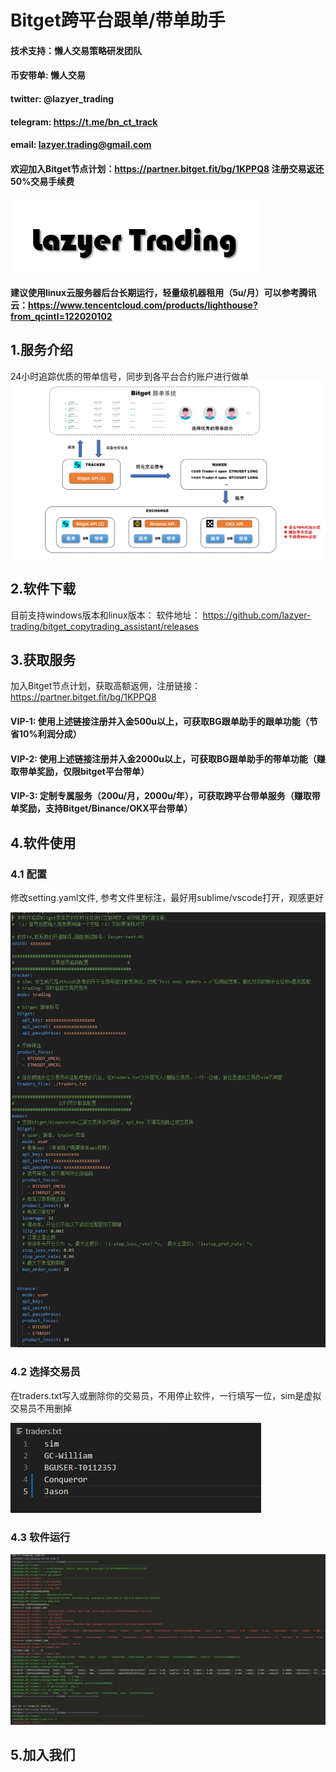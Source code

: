 # Bitget跨平台跟单/带单助手
#### 技术支持：懒人交易策略研发团队
#### 币安带单: 懒人交易
#### twitter: @lazyer_trading
#### telegram: https://t.me/bn_ct_track
#### email: lazyer.trading@gmail.com
#### 欢迎加入Bitget节点计划：https://partner.bitget.fit/bg/1KPPQ8 注册交易返还50%交易手续费
![avatar](img/img1.png)
#### 建议使用linux云服务器后台长期运行，轻量级机器租用（5u/月）可以参考腾讯云：https://www.tencentcloud.com/products/lighthouse?from_qcintl=122020102

## 1.服务介绍
24小时追踪优质的带单信号，同步到各平台合约账户进行做单
![avatar](img/img2.png)

## 2.软件下载
目前支持windows版本和linux版本：
软件地址： https://github.com/lazyer-trading/bitget_copytrading_assistant/releases

## 3.获取服务
加入Bitget节点计划，获取高额返佣，注册链接：https://partner.bitget.fit/bg/1KPPQ8
#### VIP-1: 使用上述链接注册并入金500u以上，可获取BG跟单助手的跟单功能（节省10%利润分成）
#### VIP-2: 使用上述链接注册并入金2000u以上，可获取BG跟单助手的带单功能（赚取带单奖励，仅限bitget平台带单）
#### VIP-3: 定制专属服务（200u/月，2000u/年），可获取跨平台带单服务（赚取带单奖励，支持Bitget/Binance/OKX平台带单）

## 4.软件使用
### 4.1 配置
修改setting.yaml文件, 参考文件里标注，最好用sublime/vscode打开，观感更好

![avatar](img/img3.png)

### 4.2 选择交易员
在traders.txt写入或删除你的交易员，不用停止软件，一行填写一位，sim是虚拟交易员不用删掉

![avatar](img/img4.png)

### 4.3 软件运行
![avatar](img/img5.png)
## 5.加入我们
